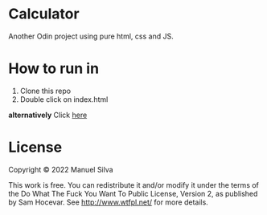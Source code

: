 # Calculator

Another Odin project using pure html, css and JS.

# How to run in

1. Clone this repo
2. Double click on index.html

**alternatively**
Click [here](https://github.com/mjsilva/odin-calculator)

# License

Copyright © 2022 Manuel Silva

This work is free. You can redistribute it and/or modify it under the
terms of the Do What The Fuck You Want To Public License, Version 2,
as published by Sam Hocevar. See http://www.wtfpl.net/ for more details.